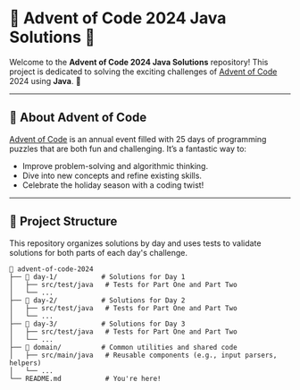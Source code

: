 # 🎄 Advent of Code 2024 Java Solutions 🌟

Welcome to the **Advent of Code 2024 Java Solutions** repository! This project is dedicated to solving the exciting challenges of [Advent of Code](https://adventofcode.com) 2024 using **Java**. 🚀

---

## 📜 About Advent of Code

[Advent of Code](https://adventofcode.com) is an annual event filled with 25 days of programming puzzles that are both fun and challenging. It’s a fantastic way to:

- Improve problem-solving and algorithmic thinking.
- Dive into new concepts and refine existing skills.
- Celebrate the holiday season with a coding twist!

---

## 🔧 Project Structure

This repository organizes solutions by day and uses tests to validate solutions for both parts of each day's challenge.

```plaintext
📁 advent-of-code-2024
├── 📁 day-1/           # Solutions for Day 1
│   ├── src/test/java   # Tests for Part One and Part Two
│   └── ...
├── 📁 day-2/           # Solutions for Day 2
│   ├── src/test/java   # Tests for Part One and Part Two
│   └── ...
├── 📁 day-3/           # Solutions for Day 3
│   ├── src/test/java   # Tests for Part One and Part Two
│   └── ...
├── 📁 domain/          # Common utilities and shared code
│   ├── src/main/java   # Reusable components (e.g., input parsers, helpers)
│   └── ...
└── README.md           # You're here!